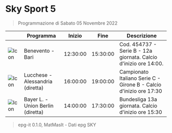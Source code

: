 # Sky Sport 5
> Programmazione di Sabato 05 Novembre 2022

||Programma|Inizio|Fine|Descrizione|
|---|---|---|---|---|
|![Icon](https://guidatv.sky.it/uuid/0a535822-7895-4565-94d4-6ff48751570d/cover?md5ChecksumParam=559f22c3fb371ca4557fdf7e3808d8ec)|Benevento - Bari|12:30:00|15:30:00|Cod. 454737 - Serie B - 12a giornata. Calcio d&#039;inizio ore 14:00.
|![Icon](https://guidatv.sky.it/uuid/3c2099d6-534b-4ff2-9058-6ef545f34901/cover?md5ChecksumParam=29b4186c6160ad36fcdc56918ec701af)|Lucchese - Alessandria (diretta)|16:00:00|19:00:00|Campionato Italiano Serie C - Girone B - Calcio d&#039;inizio ore 17:30
|![Icon](https://guidatv.sky.it/uuid/e420430d-935d-4796-945c-eff84959fba8/cover?md5ChecksumParam=04422f338d344fd9e01fae2945b644b8)|Bayer L. - Union Berlin (diretta)|14:00:00|17:30:00|Bundesliga 13a giornata. Calcio d&#039;inizio ore 15:30



 > epg-it 0.1.0, MatMasIt - Dati epg SKY